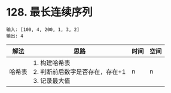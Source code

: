 # 128. 最长连续序列

```
输入: [100, 4, 200, 1, 3, 2]
输出: 4
```

| 解法   | 思路                                                         | 时间 | 空间 |
| ------ | ------------------------------------------------------------ | ---- | ---- |
| 哈希表 | 1. 构建哈希表<br />2. 判断前后数字是否存在，存在+1<br />3. 记录最大值 | n    | n    |

